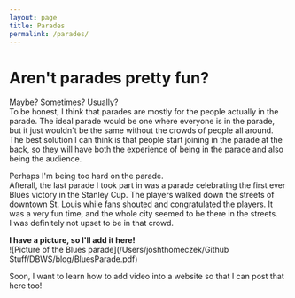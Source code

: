 ```yaml
---
layout: page
title: Parades
permalink: /parades/
---
```


# Aren't parades pretty fun?  

Maybe? Sometimes? Usually?  
To be honest, I think that parades are mostly for the people actually in the parade. The ideal parade would be one where everyone is in the parade, but it just wouldn't be the same without the crowds of people all around. The best solution I can think is that people start joining in the parade at the back, so they will have both the experience of being in the parade and also being the audience.

Perhaps I'm being too hard on the parade.  
Afterall, the last parade I took part in was a parade celebrating the first ever Blues victory in the Stanley Cup. The players walked down the streets of downtown St. Louis while fans shouted and congratulated the players. It was a very fun time, and the whole city seemed to be there in the streets.  
I was definitely not upset to be in that crowd.  

**I have a picture, so I'll add it here!**  
![Picture of the Blues parade](/Users/joshthomeczek/Github Stuff/DBWS/blog/BluesParade.pdf)

Soon, I want to learn how to add video into a website so that I can post that here too!
